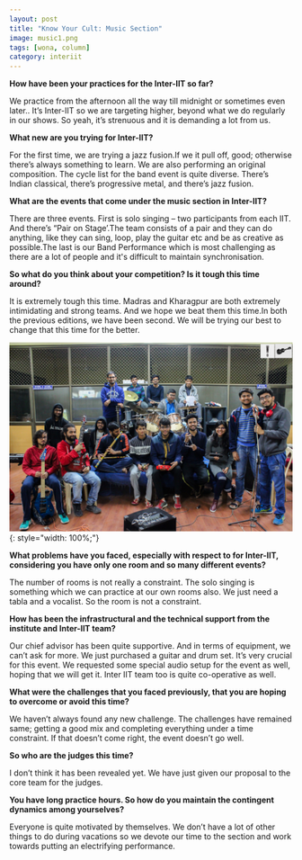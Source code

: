 ```yaml
---
layout: post
title: "Know Your Cult: Music Section"
image: music1.png
tags: [wona, column]
category: interiit
---
```


**How have been your practices for the Inter-IIT so far?**

We practice from the afternoon all the way till midnight or sometimes even later.. It’s Inter-IIT so we are targeting higher, beyond what we do regularly in our shows. So yeah, it’s strenuous and it is demanding a lot from us.


**What new are you trying for Inter-IIT?**

For the first time, we are trying a jazz fusion.If we it pull off, good; otherwise there’s always something to learn. We are also performing an original composition. The cycle list for the band event is quite diverse. There’s Indian classical, there’s progressive metal, and there’s jazz fusion.


**What are the events that come under the music section in Inter-IIT?**

There are three events. First is solo singing – two participants from each IIT. And there’s “Pair on Stage’.The team consists of a pair and they can do anything, like they can sing, loop, play the guitar etc and be as creative as possible.The last is our Band Performance which is most challenging as there are a lot of people and it's difficult to maintain synchronisation.


**So what do you think about your competition? Is it tough this time around?**

It is extremely tough this time. Madras and Kharagpur are both extremely intimidating and strong teams. And we hope we beat them this time.In  both the previous editions, we have been second. We will be trying our best to change that this time for the better.

![The team ](/images/posts/music2.png){: style="width: 100%;"}

**What problems have you faced, especially with respect to for Inter-IIT, considering you have only one room and so many different events?**

The number of rooms is not really a constraint. The solo singing is something which we can practice at our own rooms also. We just need a tabla and a vocalist. So the room is not a constraint.


**How has been the infrastructural and the technical support from the institute and Inter-IIT team?**

Our chief advisor has been quite supportive. And in terms of equipment, we can’t ask for more. We just purchased a guitar and drum set. It’s very crucial for this event. We requested some special audio setup for the event as well, hoping that we will get it. Inter IIT team too is quite co-operative as well.


**What were the challenges that you faced previously, that you are hoping to overcome or avoid this time?**

We haven’t always found any new challenge. The challenges have remained same; getting a good mix and completing everything under a time constraint. If that doesn’t come right, the event doesn’t go well.


**So who are the judges this time?**

I don’t think it has been revealed yet. We have just given our proposal to the core team for the judges. 


**You have long practice hours. So how do you maintain the contingent dynamics among yourselves?**

Everyone is quite motivated by themselves. We don’t have a lot of other things to do during vacations so we devote our time to the section and work towards putting an electrifying performance.
